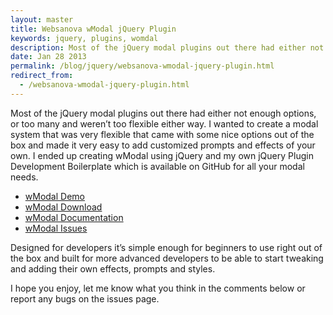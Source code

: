 ```yaml
---
layout: master
title: Websanova wModal jQuery Plugin
keywords: jquery, plugins, womdal
description: Most of the jQuery modal plugins out there had either not enough options, or too many and weren’t too flexible either way.
date: Jan 28 2013
permalink: /blog/jquery/websanova-wmodal-jquery-plugin.html
redirect_from:
  - /websanova-wmodal-jquery-plugin.html
---
```


Most of the jQuery modal plugins out there had either not enough options, or too many and weren’t too flexible either way. I wanted to create a modal system that was very flexible that came with some nice options out of the box and made it very easy to add customized prompts and effects of your own. I ended up creating wModal using jQuery and my own jQuery Plugin Development Boilerplate which is available on GitHub for all your modal needs.

* [wModal Demo](http://wmodal.websanova.com)
* [wModal Download](https://github.com/websanova/wModal/releases)
* [wModal Documentation](https://github.com/websanova/wModal#wmodaljs)
* [wModal Issues](https://github.com/websanova/wModal/issues)

Designed for developers it’s simple enough for beginners to use right out of the box and built for more advanced developers to be able to start tweaking and adding their own effects, prompts and styles.

I hope you enjoy, let me know what you think in the comments below or report any bugs on the issues page.